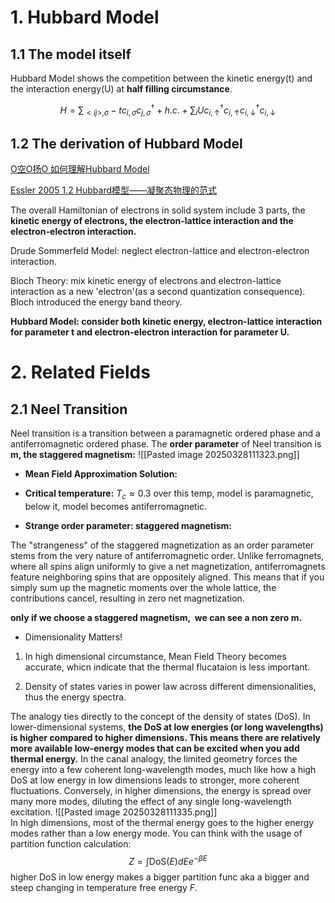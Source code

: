 # 1. Hubbard Model

## 1.1 The model itself

Hubbard Model shows the competition between the kinetic energy(t) and the interaction energy(U) at **half filling circumstance**.

$$
H=\sum_{<ij>,\sigma}-tc_{i,\sigma}c^{\dagger}_{j,\sigma }+h.c. + \sum_{i}Uc_{i,\uparrow}^{\dagger}c_{i,\uparrow}c_{i,\downarrow}^{\dagger}c_{i,\downarrow}
$$
 


## 1.2 The derivation of Hubbard Model

[O空O扬O 如何理解Hubbard Model](https://www.zhihu.com/question/27482740/answer/2134058563)

[Essler 2005 1.2 Hubbard模型——凝聚态物理的范式](https://zhuanlan.zhihu.com/p/536485018) 

The overall Hamiltonian of electrons in solid system include 3 parts, the **kinetic energy of electrons, the electron-lattice interaction and the electron-electron interaction.**

Drude Sommerfeld Model: neglect electron-lattice and electron-electron interaction.

Bloch Theory: mix kinetic energy of electrons and electron-lattice interaction as a new 'electron'(as a second quantization consequence). Bloch introduced the energy band theory.

**Hubbard Model: consider both kinetic energy, electron-lattice interaction for parameter t and electron-electron interaction for parameter U.**

# 2. Related Fields

## 2.1 Neel Transition

Neel transition is a transition between a paramagnetic ordered phase and a antiferromagnetic ordered phase. The **order parameter** of Neel transition is **m, the staggered magnetism:**
![[Pasted image 20250328111323.png]]
 

- **Mean Field Approximation Solution:**
    
- **Critical temperature:**
	$T_c \approx 0.3$ over this temp, model is paramagnetic, below it, model becomes antiferromagnetic. 
- **Strange order parameter: staggered magnetism:**
    

The "strangeness" of the staggered magnetization as an order parameter stems from the very nature of antiferromagnetic order. Unlike ferromagnets, where all spins align uniformly to give a net magnetization, antiferromagnets feature neighboring spins that are oppositely aligned. This means that if you simply sum up the magnetic moments over the whole lattice, the contributions cancel, resulting in zero net magnetization.

**only if we choose a staggered magnetism,  we can see a non zero m.**

- Dimensionality Matters!
    

1. In high dimensional circumstance, Mean Field Theory becomes accurate, whicn indicate that the thermal flucataion is less important.
    
2. Density of states varies in power law across different dimensionalities, thus the energy spectra.
    

The analogy ties directly to the concept of the density of states (DoS). In lower-dimensional systems, **the DoS at low energies (or long wavelengths) is higher compared to higher dimensions. This means there are relatively more available low-energy modes that can be excited when you add thermal energy.** In the canal analogy, the limited geometry forces the energy into a few coherent long-wavelength modes, much like how a high DoS at low energy in low dimensions leads to stronger, more coherent fluctuations. Conversely, in higher dimensions, the energy is spread over many more modes, diluting the effect of any single long-wavelength excitation.
![[Pasted image 20250328111335.png]]  
In high dimensions, most of the thermal energy goes to the higher energy modes rather than a low energy mode. You can think with the usage of partition function calculation: 
$$
Z = \int \text{DoS}(E)dE e^{ -\beta E }
$$
higher DoS in low energy makes a bigger partition func aka a bigger and steep changing in temperature free energy $F$.
